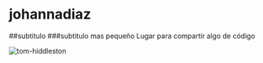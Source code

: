 # johannadiaz
##subtitulo
###subtitulo mas pequeño
Lugar para compartir algo de código


![tom-hiddleston](https://user-images.githubusercontent.com/122975829/225733907-b11b6df7-599e-4aec-bab8-f8b64feb12de.jpg)
